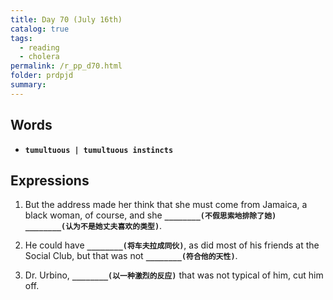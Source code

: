 ```yaml
---
title: Day 70 (July 16th)
catalog: true
tags: 
  - reading
  - cholera
permalink: /r_pp_d70.html
folder: prdpjd
summary: 
---
```


## Words

-   <b data-toggle="tooltip" data-original-title="{{site.data.glossary.tumultuous}}">`tumultuous | tumultuous instincts`</b>



## Expressions

1.  But the address made her think that she must come from Jamaica, a black woman, of course, and she <b data-toggle="tooltip" data-original-title="{{site.data.answers.70_a}}">`________(不假思索地排除了她)`</b> <b data-toggle="tooltip" data-original-title="{{site.data.answers.70_a2}}">`________(认为不是她丈夫喜欢的类型)`</b>.

2.  He could have <b data-toggle="tooltip" data-original-title="{{site.data.answers.70_b}}">`________(将车夫拉成同伙)`</b>, as did most of his friends at the Social Club, but that was not <b data-toggle="tooltip" data-original-title="{{site.data.answers.70_b2}}">`________(符合他的天性)`</b>.

3.  Dr. Urbino, <b data-toggle="tooltip" data-original-title="{{site.data.answers.70_c}}">`________(以一种激烈的反应)`</b> that was not typical of him, cut him off.